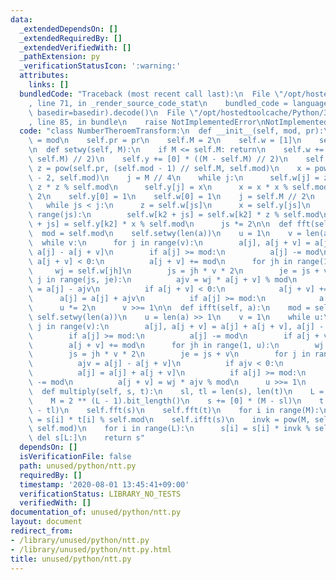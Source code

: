 ```yaml
---
data:
  _extendedDependsOn: []
  _extendedRequiredBy: []
  _extendedVerifiedWith: []
  _pathExtension: py
  _verificationStatusIcon: ':warning:'
  attributes:
    links: []
  bundledCode: "Traceback (most recent call last):\n  File \"/opt/hostedtoolcache/Python/3.8.6/x64/lib/python3.8/site-packages/onlinejudge_verify/documentation/build.py\"\
    , line 71, in _render_source_code_stat\n    bundled_code = language.bundle(stat.path,\
    \ basedir=basedir).decode()\n  File \"/opt/hostedtoolcache/Python/3.8.6/x64/lib/python3.8/site-packages/onlinejudge_verify/languages/python.py\"\
    , line 85, in bundle\n    raise NotImplementedError\nNotImplementedError\n"
  code: "class NumberTheroemTransform:\n  def __init__(self, mod, pr):\n    self.mod\
    \ = mod\n    self.pr = pr\n    self.M = 2\n    self.w = [1]\n    self.y = [1]\n\
    \n  def setwy(self, M):\n    if M <= self.M: return\n    self.w += [0] * ((M -\
    \ self.M) // 2)\n    self.y += [0] * ((M - self.M) // 2)\n    self.M = M\n   \
    \ z = pow(self.pr, (self.mod - 1) // self.M, self.mod)\n    x = pow(z, self.mod\
    \ - 2, self.mod)\n    j = M // 4\n    while j:\n      self.w[j] = z\n      z =\
    \ z * z % self.mod\n      self.y[j] = x\n      x = x * x % self.mod\n      j //=\
    \ 2\n    self.y[0] = 1\n    self.w[0] = 1\n    j = self.M // 2\n    js = 2\n \
    \   while js < j:\n      z = self.w[js]\n      x = self.y[js]\n      for k2 in\
    \ range(js):\n        self.w[k2 + js] = self.w[k2] * z % self.mod\n        self.y[k2\
    \ + js] = self.y[k2] * x % self.mod\n      js *= 2\n\n  def fft(self, a):\n  \
    \  mod = self.mod\n    self.setwy(len(a))\n    u = 1\n    v = len(a) >> 1\n  \
    \  while v:\n      for j in range(v):\n        a[j], a[j + v] = a[j] + a[j + v],\
    \ a[j] - a[j + v]\n        if a[j] >= mod:\n          a[j] -= mod\n        if\
    \ a[j + v] < 0:\n          a[j + v] += mod\n      for jh in range(1, u):\n   \
    \     wj = self.w[jh]\n        js = jh * v * 2\n        je = js + v\n        for\
    \ j in range(js, je):\n          ajv = wj * a[j + v] % mod\n          a[j + v]\
    \ = a[j] - ajv\n          if a[j + v] < 0:\n            a[j + v] += mod\n    \
    \      a[j] = a[j] + ajv\n          if a[j] >= mod:\n            a[j] -= mod\n\
    \      u *= 2\n      v >>= 1\n\n  def ifft(self, a):\n    mod = self.mod\n   \
    \ self.setwy(len(a))\n    u = len(a) >> 1\n    v = 1\n    while u:\n      for\
    \ j in range(v):\n        a[j], a[j + v] = a[j] + a[j + v], a[j] - a[j + v]\n\
    \        if a[j] >= mod:\n          a[j] -= mod\n        if a[j + v] < 0:\n  \
    \        a[j + v] += mod\n      for jh in range(1, u):\n        wj = self.y[jh]\n\
    \        js = jh * v * 2\n        je = js + v\n        for j in range(js, je):\n\
    \          ajv = a[j] - a[j + v]\n          if ajv < 0:\n            ajv += mod\n\
    \          a[j] = a[j] + a[j + v]\n          if a[j] >= mod:\n            a[j]\
    \ -= mod\n          a[j + v] = wj * ajv % mod\n      u >>= 1\n      v *= 2\n\n\
    \  def multiply(self, s, t):\n    sl, tl = len(s), len(t)\n    L = sl + tl - 1\n\
    \    M = 2 ** (L - 1).bit_length()\n    s += [0] * (M - sl)\n    t += [0] * (M\
    \ - tl)\n    self.fft(s)\n    self.fft(t)\n    for i in range(M):\n      s[i]\
    \ = s[i] * t[i] % self.mod\n    self.ifft(s)\n    invk = pow(M, self.mod - 2,\
    \ self.mod)\n    for i in range(L):\n      s[i] = s[i] * invk % self.mod\n   \
    \ del s[L:]\n    return s"
  dependsOn: []
  isVerificationFile: false
  path: unused/python/ntt.py
  requiredBy: []
  timestamp: '2020-08-01 13:45:41+09:00'
  verificationStatus: LIBRARY_NO_TESTS
  verifiedWith: []
documentation_of: unused/python/ntt.py
layout: document
redirect_from:
- /library/unused/python/ntt.py
- /library/unused/python/ntt.py.html
title: unused/python/ntt.py
---
```

